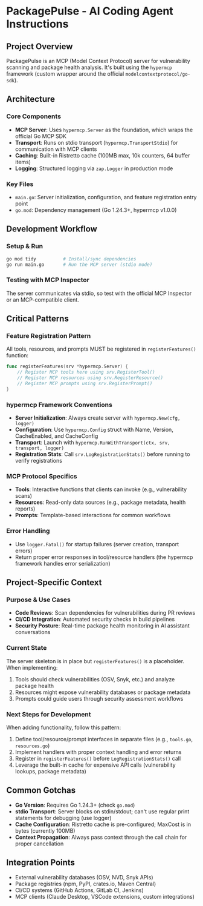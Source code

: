 # PackagePulse - AI Coding Agent Instructions

## Project Overview
PackagePulse is an MCP (Model Context Protocol) server for vulnerability scanning and package health analysis. It's built using the `hypermcp` framework (custom wrapper around the official `modelcontextprotocol/go-sdk`).

## Architecture

### Core Components
- **MCP Server**: Uses `hypermcp.Server` as the foundation, which wraps the official Go MCP SDK
- **Transport**: Runs on stdio transport (`hypermcp.TransportStdio`) for communication with MCP clients
- **Caching**: Built-in Ristretto cache (100MB max, 10k counters, 64 buffer items)
- **Logging**: Structured logging via `zap.Logger` in production mode

### Key Files
- `main.go`: Server initialization, configuration, and feature registration entry point
- `go.mod`: Dependency management (Go 1.24.3+, hypermcp v1.0.0)

## Development Workflow

### Setup & Run
```bash
go mod tidy          # Install/sync dependencies
go run main.go       # Run the MCP server (stdio mode)
```

### Testing with MCP Inspector
The server communicates via stdio, so test with the official MCP Inspector or an MCP-compatible client.

## Critical Patterns

### Feature Registration Pattern
All tools, resources, and prompts MUST be registered in `registerFeatures()` function:

```go
func registerFeatures(srv *hypermcp.Server) {
    // Register MCP tools here using srv.RegisterTool()
    // Register MCP resources using srv.RegisterResource()
    // Register MCP prompts using srv.RegisterPrompt()
}
```

### hypermcp Framework Conventions
- **Server Initialization**: Always create server with `hypermcp.New(cfg, logger)`
- **Configuration**: Use `hypermcp.Config` struct with Name, Version, CacheEnabled, and CacheConfig
- **Transport**: Launch with `hypermcp.RunWithTransport(ctx, srv, transport, logger)`
- **Registration Stats**: Call `srv.LogRegistrationStats()` before running to verify registrations

### MCP Protocol Specifics
- **Tools**: Interactive functions that clients can invoke (e.g., vulnerability scans)
- **Resources**: Read-only data sources (e.g., package metadata, health reports)
- **Prompts**: Template-based interactions for common workflows

### Error Handling
- Use `logger.Fatal()` for startup failures (server creation, transport errors)
- Return proper error responses in tool/resource handlers (the hypermcp framework handles error serialization)

## Project-Specific Context

### Purpose & Use Cases
- **Code Reviews**: Scan dependencies for vulnerabilities during PR reviews
- **CI/CD Integration**: Automated security checks in build pipelines
- **Security Posture**: Real-time package health monitoring in AI assistant conversations

### Current State
The server skeleton is in place but `registerFeatures()` is a placeholder. When implementing:
1. Tools should check vulnerabilities (OSV, Snyk, etc.) and analyze package health
2. Resources might expose vulnerability databases or package metadata
3. Prompts could guide users through security assessment workflows

### Next Steps for Development
When adding functionality, follow this pattern:
1. Define tool/resource/prompt interfaces in separate files (e.g., `tools.go`, `resources.go`)
2. Implement handlers with proper context handling and error returns
3. Register in `registerFeatures()` before `LogRegistrationStats()` call
4. Leverage the built-in cache for expensive API calls (vulnerability lookups, package metadata)

## Common Gotchas
- **Go Version**: Requires Go 1.24.3+ (check `go.mod`)
- **stdio Transport**: Server blocks on stdin/stdout; can't use regular print statements for debugging (use logger)
- **Cache Configuration**: Ristretto cache is pre-configured; MaxCost is in bytes (currently 100MB)
- **Context Propagation**: Always pass context through the call chain for proper cancellation

## Integration Points
- External vulnerability databases (OSV, NVD, Snyk APIs)
- Package registries (npm, PyPI, crates.io, Maven Central)
- CI/CD systems (GitHub Actions, GitLab CI, Jenkins)
- MCP clients (Claude Desktop, VSCode extensions, custom integrations)
